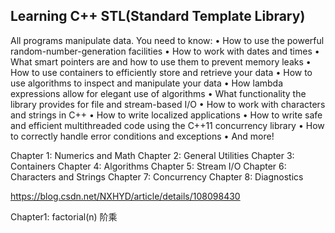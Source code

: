 ## Learning C++ STL(Standard Template Library)
All programs manipulate data.
You need to know:
• How to use the powerful random-number-generation facilities 
• How to work with dates and times 
• What smart pointers are and how to use them to prevent memory leaks 
• How to use containers to efficiently store and retrieve your data 
• How to use algorithms to inspect and manipulate your data 
• How lambda expressions allow for elegant use of algorithms 
• What functionality the library provides for file and 
stream-based I/O 
• How to work with characters and strings in C++ 
• How to write localized applications 
• How to write safe and efficient multithreaded code using the C++11 
concurrency library 
• How to correctly handle error conditions and exceptions 
• And more! 

Chapter 1: Numerics and Math
Chapter 2: General Utilities
Chapter 3: Containers
Chapter 4: Algorithms
Chapter 5: Stream I/O
Chapter 6: Characters and Strings
Chapter 7: Concurrency
Chapter 8: Diagnostics

https://blog.csdn.net/NXHYD/article/details/108098430

Chapter1:
factorial(n) 阶乘
<!--
一、C++基础（3个月）
1、面向对象的三大特性：封装、继承、多态
2、类的访问权限：private、protected、public
3、类的构造函数、析构函数、赋值函数、拷贝函数
4、移动构造函数与拷贝构造函数对比
5、深拷贝与浅拷贝的区别
6、空类有哪些函数？空类的大小？
7、内存分区：全局区、堆区、栈区、常量区、代码区
8、C++与C的区别
9、struct与class的区别
10、struct内存对齐
11、new/delete与malloc/free的区别
12、内存泄露的情况
13、sizeof与strlen对比
14、指针与引用的区别
15、野指针产生与避免
16、多态：动态多态、静态多态
17、虚函数实现动态多态的原理、虚函数与纯虚函数的区别
18、继承时，父类的析构函数是否为虚函数？构造函数能不能为虚函数？为什么？
19、静态多态：重写、重载、模板
20、static关键字：修饰局部变量、全局变量、类中成员变量、类中成员函数
21、const关键字：修饰变量、指针、类对象、类中成员函数
22、extern关键字：修饰全局变量
23、volatile关键字：避免编译器指令优化
24、四种类型转换：static_cast、dynamic_cast、const_cast、reinterpret_cast
25、右值引用
26、std::move函数
27、四种智能指针及底层实现：auto_ptr、unique_ptr、shared_ptr、weak_ptr
28、shared_ptr中的循环引用怎么解决？（weak_ptr）
29、vector与list比较
30、vector迭代器失效的情况
31、map与unordered_map对比
32、set与unordered_set对比
33、STL容器空间配置器 -->





